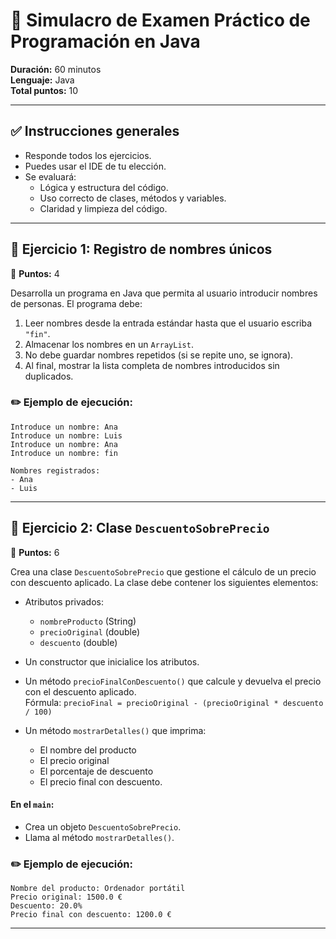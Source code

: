 
# 🧾 Simulacro de Examen Práctico de Programación en Java

**Duración:** 60 minutos  
**Lenguaje:** Java  
**Total puntos:** 10

---

## ✅ Instrucciones generales

- Responde todos los ejercicios.
- Puedes usar el IDE de tu elección.
- Se evaluará:
  - Lógica y estructura del código.
  - Uso correcto de clases, métodos y variables.
  - Claridad y limpieza del código.

---

## 📄 Ejercicio 1: Registro de nombres únicos  
📌 **Puntos:** 4  

Desarrolla un programa en Java que permita al usuario introducir nombres de personas. El programa debe:

1. Leer nombres desde la entrada estándar hasta que el usuario escriba `"fin"`.
2. Almacenar los nombres en un `ArrayList`.
3. No debe guardar nombres repetidos (si se repite uno, se ignora).
4. Al final, mostrar la lista completa de nombres introducidos sin duplicados.

### ✏️ Ejemplo de ejecución:

```
Introduce un nombre: Ana  
Introduce un nombre: Luis  
Introduce un nombre: Ana  
Introduce un nombre: fin  

Nombres registrados:  
- Ana  
- Luis
```

---

## 📄 Ejercicio 2: Clase `DescuentoSobrePrecio`  
📌 **Puntos:** 6

Crea una clase `DescuentoSobrePrecio` que gestione el cálculo de un precio con descuento aplicado. La clase debe contener los siguientes elementos:

- Atributos privados:
  - `nombreProducto` (String)
  - `precioOriginal` (double)
  - `descuento` (double)

- Un constructor que inicialice los atributos.
- Un método `precioFinalConDescuento()` que calcule y devuelva el precio con el descuento aplicado.  
  Fórmula: `precioFinal = precioOriginal - (precioOriginal * descuento / 100)`
  
- Un método `mostrarDetalles()` que imprima:
  - El nombre del producto
  - El precio original
  - El porcentaje de descuento
  - El precio final con descuento.

#### En el `main`:
- Crea un objeto `DescuentoSobrePrecio`.
- Llama al método `mostrarDetalles()`.

### ✏️ Ejemplo de ejecución:

```
Nombre del producto: Ordenador portátil
Precio original: 1500.0 €
Descuento: 20.0%
Precio final con descuento: 1200.0 €
```

---
